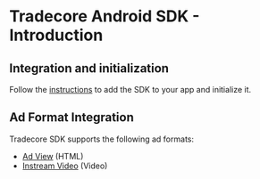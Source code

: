# Tradecore Android SDK - Introduction

## Integration and initialization

Follow the [instructions](./tradecore-sdk-integration.md) to add the SDK to your app and initialize it.

## Ad Format Integration

Tradecore SDK supports the following ad formats:

- [Ad View](./tradecore-sdk-ad-view.md) (HTML)
- [Instream Video](./tradecore-sdk-instream) (Video)